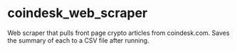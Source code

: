 # coindesk_web_scraper
Web scraper that pulls front page crypto articles from coindesk.com. Saves the summary of each to a CSV file after running.
